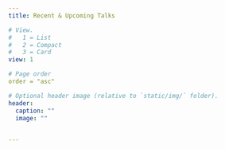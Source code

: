 ```yaml
---
title: Recent & Upcoming Talks

# View.
#   1 = List
#   2 = Compact
#   3 = Card
view: 1

# Page order
order = "asc"

# Optional header image (relative to `static/img/` folder).
header:
  caption: ""
  image: ""
 

---
```

